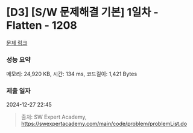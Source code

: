 # [D3] [S/W 문제해결 기본] 1일차 - Flatten - 1208 

[문제 링크](https://swexpertacademy.com/main/code/problem/problemDetail.do?contestProbId=AV139KOaABgCFAYh) 

### 성능 요약

메모리: 24,920 KB, 시간: 134 ms, 코드길이: 1,421 Bytes

### 제출 일자

2024-12-27 22:45



> 출처: SW Expert Academy, https://swexpertacademy.com/main/code/problem/problemList.do